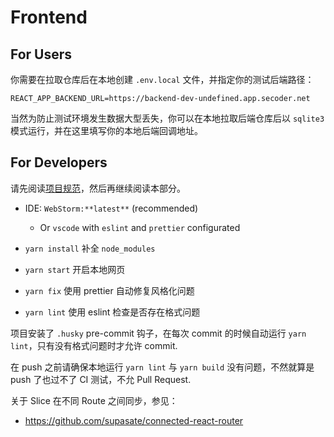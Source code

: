 # Frontend

## For Users

你需要在拉取仓库后在本地创建 `.env.local` 文件，并指定你的测试后端路径：

```
REACT_APP_BACKEND_URL=https://backend-dev-undefined.app.secoder.net
```

当然为防止测试环境发生数据大型丢失，你可以在本地拉取后端仓库后以 `sqlite3` 模式运行，并在这里填写你的本地后端回调地址。 


## For Developers

请先阅读[项目规范](https://qynt1gy8vn.feishu.cn/docs/doccnLXFY9wOriyviGh5fv6NUgd)，然后再继续阅读本部分。

+ IDE: `WebStorm:**latest**` (recommended)
  + Or `vscode` with `eslint` and `prettier` configurated

+ `yarn install` 补全 `node_modules`
+ `yarn start` 开启本地网页
+ `yarn fix` 使用 prettier 自动修复风格化问题
+ `yarn lint` 使用 eslint 检查是否存在格式问题

项目安装了 `.husky` pre-commit 钩子，在每次 commit 的时候自动运行 `yarn lint`，只有没有格式问题时才允许 commit.

在 push 之前请确保本地运行 `yarn lint` 与 `yarn build` 没有问题，不然就算是 push 了也过不了 CI 测试，不允 Pull Request.

关于 Slice 在不同 Route 之间同步，参见：
+ https://github.com/supasate/connected-react-router
